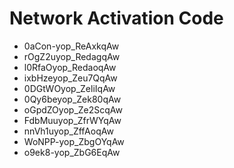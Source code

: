 # Network Activation Code
* 0aCon-yop_ReAxkqAw
* rOgZ2uyop_RedagqAw
* l0RfaOyop_RedaoqAw
* ixbHzeyop_Zeu7QqAw
* 0DGtWOyop_ZeliIqAw
* 0Qy6beyop_Zek80qAw
* oGpdZOyop_Ze2ScqAw
* FdbMuuyop_ZfrWYqAw
* nnVh1uyop_ZffAoqAw
* WoNPP-yop_ZbgOYqAw
* o9ek8-yop_ZbG6EqAw